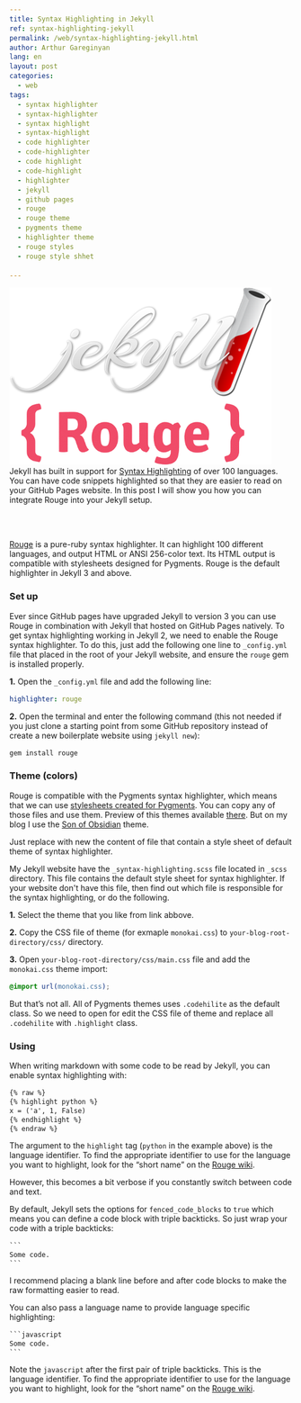 ```yaml
---
title: Syntax Highlighting in Jekyll
ref: syntax-highlighting-jekyll
permalink: /web/syntax-highlighting-jekyll.html
author: Arthur Gareginyan
lang: en
layout: post
categories:
  - web
tags:
  - syntax highlighter
  - syntax-highlighter
  - syntax highlight
  - syntax-highlight
  - code highlighter
  - code-highlighter
  - code highlight
  - code-highlight
  - highlighter
  - jekyll
  - github pages
  - rouge
  - rouge theme
  - pygments theme
  - highlighter theme
  - rouge styles
  - rouge style shhet

---
```


![thumb](/images/thumbnail/jekyll-rouge.png)
Jekyll has built in support for [Syntax Highlighting](https://en.wikipedia.org/wiki/Syntax_highlighting) of over 100 languages. You can have code snippets highlighted so that they are easier to read on your GitHub Pages website. In this post I will show you how you can integrate Rouge into your Jekyll setup.

<br><br>

[Rouge](http://rouge.jneen.net/) is a pure-ruby syntax highlighter. It can highlight 100 different languages, and output HTML or ANSI 256-color text. Its HTML output is compatible with stylesheets designed for Pygments. Rouge is the default highlighter in Jekyll 3 and above.


### Set up

Ever since GitHub pages have upgraded Jekyll to version 3 you can use Rouge in combination with Jekyll that hosted on GitHub Pages natively. To get syntax highlighting working in Jekyll 2, we need to enable the Rouge syntax highlighter. To do this, just add the following one line to `_config.yml` file that placed in the root of your Jekyll website, and ensure the `rouge` gem is installed properly.

**1.** Open the `_config.yml` file and add the following line:

```yaml
highlighter: rouge
```

**2.** Open the terminal and enter the following command (this not needed if you just clone a starting point from some GitHub repository instead of create a new boilerplate website using `jekyll new`):

```sh
gem install rouge
```


### Theme (colors)

Rouge is compatible with the Pygments syntax highlighter, which means that we can use [stylesheets created for Pygments](https://github.com/richleland/pygments-css). You can copy any of those files and use them. Preview of this themes available [there](http://richleland.github.io/pygments-css/). But on my blog I use the [Son of Obsidian](https://github.com/vgaidarji/vgaidarji.github.io/blob/master/css/theme-son-of-obsidian.css) theme.

Just replace with new the content of file that contain a style sheet of default theme of syntax highlighter.

My Jekyll website have the `_syntax-highlighting.scss` file located in `_scss` directory. This file contains the default style sheet for syntax highlighter. If your website don't have this file, then find out which file is responsible for the syntax highlighting, or do the following.

**1.** Select the theme that you like from link abbove.

**2.** Copy the CSS file of theme (for exmaple `monokai.css`) to `your-blog-root-directory/css/` directory.

**3.** Open `your-blog-root-directory/css/main.css` file and add the `monokai.css` theme import:

```css
@import url(monokai.css);
```

But that’s not all. All of Pygments themes uses `.codehilite` as the default class. So we need to open for edit the CSS file of theme and replace all `.codehilite` with `.highlight` class.


### Using

When writing markdown with some code to be read by Jekyll, you can enable syntax highlighting with:

```
{% raw %}
{% highlight python %}
x = ('a', 1, False)
{% endhighlight %}
{% endraw %}
```

The argument to the `highlight` tag (`python` in the example above) is the language identifier. To find the appropriate identifier to use for the language you want to highlight, look for the “short name” on the [Rouge wiki](https://github.com/jayferd/rouge/wiki/List-of-supported-languages-and-lexers).

However, this becomes a bit verbose if you constantly switch between code and text.

By default, Jekyll sets the options for `fenced_code_blocks` to `true` which means you can define a code block with triple backticks. So just wrap your code with a triple backticks:

	```
	Some code.
	```

I recommend placing a blank line before and after code blocks to make the raw formatting easier to read.

You can also pass a language name to provide language specific highlighting:

	`​``javascript
	Some code.
	`​``

Note the `javascript` after the first pair of triple backticks. This is the language identifier. To find the appropriate identifier to use for the language you want to highlight, look for the “short name” on the [Rouge wiki](https://github.com/jayferd/rouge/wiki/List-of-supported-languages-and-lexers).
